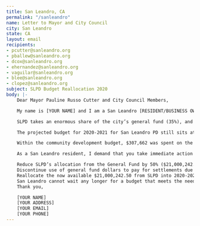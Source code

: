 ```yaml
---
title: San Leandro, CA
permalink: "/sanleandro"
name: Letter to Mayor and City Council
city: San Leandro
state: CA
layout: email
recipients:
- pcutter@sanleandro.org
- pballew@sanleandro.org
- dcox@sanleandro.org
- ehernandez@sanleandro.org
- vaguilar@sanleandro.org
- blee@sanleandro.org
- clopez@sanleandro.org
subject: SLPD Budget Reallocation 2020
body: |-
    Dear Mayor Pauline Russo Cutter and City Council Members,

    My name is [YOUR NAME] and I am a San Leandro [RESIDENT/BUSINESS OWNER] writing to urge you to defund San Leandro PD.

    SLPD takes an enormous share of the city’s general fund (35%), and that percentage has risen exponentially for the last two decades, taking away desperately needed resources from essential city programs and services. In the 2018-2019 Biennial Budget, the City of San Leandro allocated roughly $39 million dollars to our police system, an inordinate 34.7% of our total budget. This is compared to just $6.5 million allocated towards community development (5.7% of the budget) and recreation & human services (4.6% of the budget). The investment in policing has not made us safer – SLPD remains an embarrassment to the city and a lethal threat to San Leandro’s Black and Brown communities, while increased police spending has not returned a decrease in crime rate. With fiscal responsibility being a primary goal of this council, it is clear that you must defund the police and reallocate resources into community programs.

    The projected budget for 2020-2021 for San Leandro PD still sits at 35% of the general budget, at $42,000,485, while community development is projected at 6% of the general fund, recreation & human services at 4% of the budget, and public works also at 6%.

    Within the community development budget, $307,662 was spent on the City Innovation Division for the 2018-2019 budget (8% of budget) and has been slashed to a projected $3,434 for 2019-2020 & 2020-2021 (0.0005% of community development budget for 2020-2021). Additionally within the community development budget for 2019-2020, $326,264 was spent for housing services (4%), and $429,568 for code compliance (6%). The projected budgets for 2020-2021 come to $341,211 for housing services (5% of budget) and $458,203 for code compliance (7% of the budget).

    As a San Leandro resident, I demand that you take immediate action to ensure the following:

    Reduce SLPD’s allocation from the General Fund by 50% ($21,000,242.5‬0)
    Discontinue use of general fund dollars to pay for settlements due to police murder, misconduct, and negligence
    Reallocate the now available $21,000,242.5‬0 from SLPD into 2020-2021 budgets for Human Services, Community Development, and Public Works with focus and priority on housing, jobs, youth programs, restorative justice, and mental health workers to keep the community safe.
    San Leandro cannot wait any longer for a budget that meets the needs of its residents. The only way to achieve this is to take immediate steps to Defund SLPD.
    Thank you,

    [YOUR NAME]
    [YOUR ADDRESS]
    [YOUR EMAIL]
    [YOUR PHONE]
---
```

